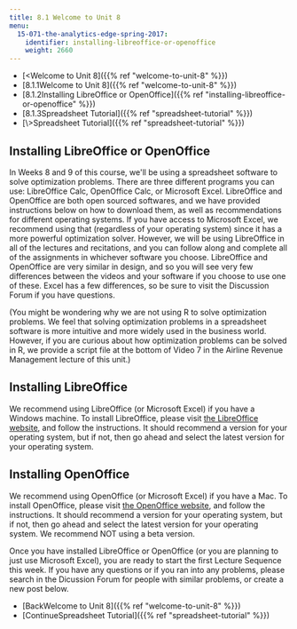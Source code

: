```yaml
---
title: 8.1 Welcome to Unit 8
menu:
  15-071-the-analytics-edge-spring-2017:
    identifier: installing-libreoffice-or-openoffice
    weight: 2660
---
```

*   [<Welcome to Unit 8]({{% ref "welcome-to-unit-8" %}})
*   [8.1.1Welcome to Unit 8]({{% ref "welcome-to-unit-8" %}})
*   [8.1.2Installing LibreOffice or OpenOffice]({{% ref "installing-libreoffice-or-openoffice" %}})
*   [8.1.3Spreadsheet Tutorial]({{% ref "spreadsheet-tutorial" %}})
*   [\\>Spreadsheet Tutorial]({{% ref "spreadsheet-tutorial" %}})

Installing LibreOffice or OpenOffice
------------------------------------

In Weeks 8 and 9 of this course, we'll be using a spreadsheet software to solve optimization problems. There are three different programs you can use: LibreOffice Calc, OpenOffice Calc, or Microsoft Excel. LibreOffice and OpenOffice are both open sourced softwares, and we have provided instructions below on how to download them, as well as recommendations for different operating systems. If you have access to Microsoft Excel, we recommend using that (regardless of your operating system) since it has a more powerful optimization solver. However, we will be using LibreOffice in all of the lectures and recitations, and you can follow along and complete all of the assignments in whichever software you choose. LibreOffice and OpenOffice are very similar in design, and so you will see very few differences between the videos and your software if you choose to use one of these. Excel has a few differences, so be sure to visit the Discussion Forum if you have questions.

(You might be wondering why we are not using R to solve optimization problems. We feel that solving optimization problems in a spreadsheet software is more intuitive and more widely used in the business world. However, if you are curious about how optimization problems can be solved in R, we provide a script file at the bottom of Video 7 in the Airline Revenue Management lecture of this unit.)

Installing LibreOffice
----------------------

We recommend using LibreOffice (or Microsoft Excel) if you have a Windows machine. To install LibreOffice, please visit [the LibreOffice website](https://www.libreoffice.org/), and follow the instructions. It should recommend a version for your operating system, but if not, then go ahead and select the latest version for your operating system.

Installing OpenOffice
---------------------

We recommend using OpenOffice (or Microsoft Excel) if you have a Mac. To install OpenOffice, please visit [the OpenOffice website](https://www.openoffice.org/download/index.html), and follow the instructions. It should recommend a version for your operating system, but if not, then go ahead and select the latest version for your operating system. We recommend NOT using a beta version.

Once you have installed LibreOffice or OpenOffice (or you are planning to just use Microsoft Excel), you are ready to start the first Lecture Sequence this week. If you have any questions or if you ran into any problems, please search in the Dicussion Forum for people with similar problems, or create a new post below.

*   [BackWelcome to Unit 8]({{% ref "welcome-to-unit-8" %}})
*   [ContinueSpreadsheet Tutorial]({{% ref "spreadsheet-tutorial" %}})